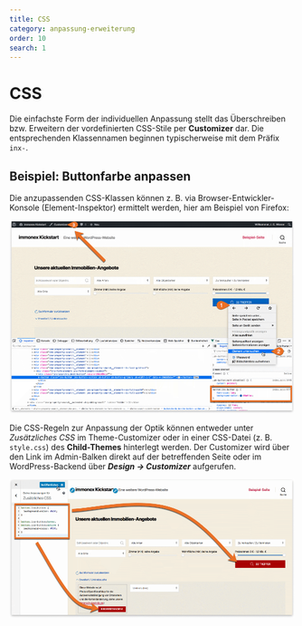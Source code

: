 ```yaml
---
title: CSS
category: anpassung-erweiterung
order: 10
search: 1
---
```


# CSS

Die einfachste Form der individuellen Anpassung stellt das Überschreiben bzw. Erweitern der vordefinierten CSS-Stile per **Customizer** dar. Die entsprechenden Klassennamen beginnen typischerweise mit dem Präfix `inx-`.

## Beispiel: Buttonfarbe anpassen

Die anzupassenden CSS-Klassen können z. B. via Browser-Entwickler-Konsole (Element-Inspektor) ermittelt werden, hier am Beispiel von Firefox:

![CSS-Stile via Firefox Inspector](../assets/scst-ff-css-inspector.png)

Die CSS-Regeln zur Anpassung der Optik können entweder unter *Zusätzliches CSS* im Theme-Customizer oder in einer CSS-Datei (z. B. `style.css`) des **Child-Themes** hinterlegt werden. Der Customizer wird über den Link im Admin-Balken direkt auf der betreffenden Seite oder im WordPress-Backend über ***Design → Customizer*** aufgerufen.

![Zusätzliches CSS via Customizer](../assets/scst-customizer-css.png)
